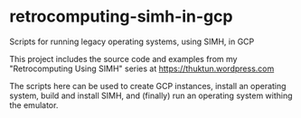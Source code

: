 # retrocomputing-simh-in-gcp
Scripts for running legacy operating systems, using SIMH, in GCP

This project includes the source code and examples from my
"Retrocomputing Using SIMH" series at https://thuktun.wordpress.com

The scripts here can be used to create GCP instances, install an
operating system, build and install SIMH, and (finally) run an
operating system withing the emulator.

